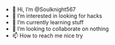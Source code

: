 - 👋 Hi, I’m @Soulknight567
- 👀 I’m interested in looking for hacks
- 🌱 I’m currently learning stuff
- 💞️ I’m looking to collaborate on nothing
- 📫 How to reach me nice try

<!---
Soulknight567/Soulknight567 is a ✨ special ✨ repository because its `README.md` (this file) appears on your GitHub profile.
You can click the Preview link to take a look at your changes.
--->
